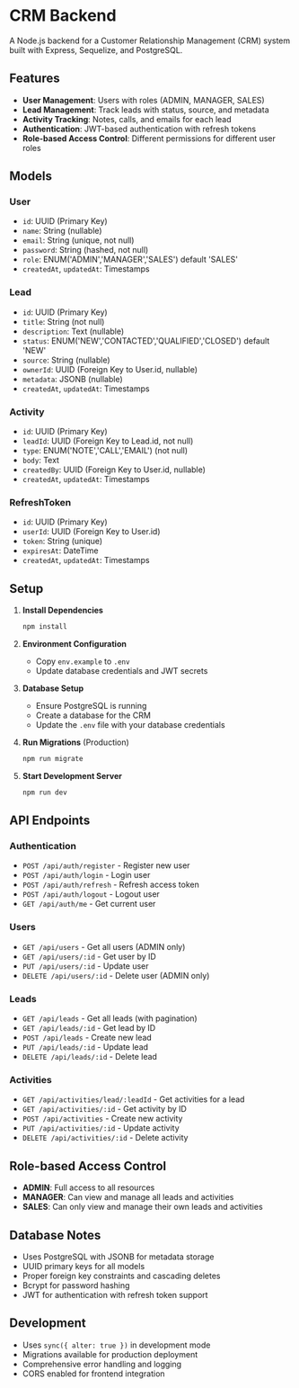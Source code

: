 # CRM Backend

A Node.js backend for a Customer Relationship Management (CRM) system built with Express, Sequelize, and PostgreSQL.

## Features

- **User Management**: Users with roles (ADMIN, MANAGER, SALES)
- **Lead Management**: Track leads with status, source, and metadata
- **Activity Tracking**: Notes, calls, and emails for each lead
- **Authentication**: JWT-based authentication with refresh tokens
- **Role-based Access Control**: Different permissions for different user roles

## Models

### User
- `id`: UUID (Primary Key)
- `name`: String (nullable)
- `email`: String (unique, not null)
- `password`: String (hashed, not null)
- `role`: ENUM('ADMIN','MANAGER','SALES') default 'SALES'
- `createdAt`, `updatedAt`: Timestamps

### Lead
- `id`: UUID (Primary Key)
- `title`: String (not null)
- `description`: Text (nullable)
- `status`: ENUM('NEW','CONTACTED','QUALIFIED','CLOSED') default 'NEW'
- `source`: String (nullable)
- `ownerId`: UUID (Foreign Key to User.id, nullable)
- `metadata`: JSONB (nullable)
- `createdAt`, `updatedAt`: Timestamps

### Activity
- `id`: UUID (Primary Key)
- `leadId`: UUID (Foreign Key to Lead.id, not null)
- `type`: ENUM('NOTE','CALL','EMAIL') (not null)
- `body`: Text
- `createdBy`: UUID (Foreign Key to User.id, nullable)
- `createdAt`, `updatedAt`: Timestamps

### RefreshToken
- `id`: UUID (Primary Key)
- `userId`: UUID (Foreign Key to User.id)
- `token`: String (unique)
- `expiresAt`: DateTime
- `createdAt`, `updatedAt`: Timestamps

## Setup

1. **Install Dependencies**
   ```bash
   npm install
   ```

2. **Environment Configuration**
   - Copy `env.example` to `.env`
   - Update database credentials and JWT secrets

3. **Database Setup**
   - Ensure PostgreSQL is running
   - Create a database for the CRM
   - Update the `.env` file with your database credentials

4. **Run Migrations** (Production)
   ```bash
   npm run migrate
   ```

5. **Start Development Server**
   ```bash
   npm run dev
   ```

## API Endpoints

### Authentication
- `POST /api/auth/register` - Register new user
- `POST /api/auth/login` - Login user
- `POST /api/auth/refresh` - Refresh access token
- `POST /api/auth/logout` - Logout user
- `GET /api/auth/me` - Get current user

### Users
- `GET /api/users` - Get all users (ADMIN only)
- `GET /api/users/:id` - Get user by ID
- `PUT /api/users/:id` - Update user
- `DELETE /api/users/:id` - Delete user (ADMIN only)

### Leads
- `GET /api/leads` - Get all leads (with pagination)
- `GET /api/leads/:id` - Get lead by ID
- `POST /api/leads` - Create new lead
- `PUT /api/leads/:id` - Update lead
- `DELETE /api/leads/:id` - Delete lead

### Activities
- `GET /api/activities/lead/:leadId` - Get activities for a lead
- `GET /api/activities/:id` - Get activity by ID
- `POST /api/activities` - Create new activity
- `PUT /api/activities/:id` - Update activity
- `DELETE /api/activities/:id` - Delete activity

## Role-based Access Control

- **ADMIN**: Full access to all resources
- **MANAGER**: Can view and manage all leads and activities
- **SALES**: Can only view and manage their own leads and activities

## Database Notes

- Uses PostgreSQL with JSONB for metadata storage
- UUID primary keys for all models
- Proper foreign key constraints and cascading deletes
- Bcrypt for password hashing
- JWT for authentication with refresh token support

## Development

- Uses `sync({ alter: true })` in development mode
- Migrations available for production deployment
- Comprehensive error handling and logging
- CORS enabled for frontend integration
